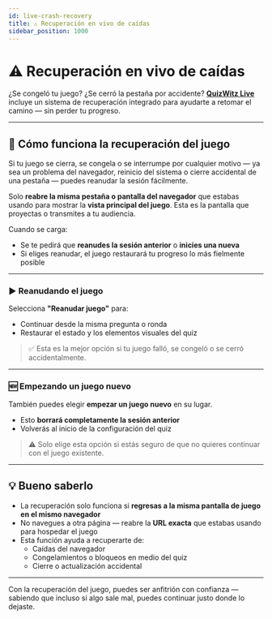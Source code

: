 ```yaml
---
id: live-crash-recovery
title: ⚠️ Recuperación en vivo de caídas
sidebar_position: 1000
---
```


# ⚠️ Recuperación en vivo de caídas

¿Se congeló tu juego? ¿Se cerró la pestaña por accidente? [**QuizWitz Live**](quizmaster/001-introduction.md) incluye un sistema de recuperación integrado para ayudarte a retomar el camino — sin perder tu progreso.

---

## 🔄 Cómo funciona la recuperación del juego

Si tu juego se cierra, se congela o se interrumpe por cualquier motivo — ya sea un problema del navegador, reinicio del sistema o cierre accidental de una pestaña — puedes reanudar la sesión fácilmente.

Solo **reabre la misma pestaña o pantalla del navegador** que estabas usando para mostrar la **vista principal del juego**. Esta es la pantalla que proyectas o transmites a tu audiencia.

Cuando se carga:

- Se te pedirá que **reanudes la sesión anterior** o **inicies una nueva**
- Si eliges reanudar, el juego restaurará tu progreso lo más fielmente posible

---

### ▶️ Reanudando el juego

Selecciona **"Reanudar juego"** para:

- Continuar desde la misma pregunta o ronda
- Restaurar el estado y los elementos visuales del quiz

> ✅ Esta es la mejor opción si tu juego falló, se congeló o se cerró accidentalmente.

---

### 🆕 Empezando un juego nuevo

También puedes elegir **empezar un juego nuevo** en su lugar.

- Esto **borrará completamente la sesión anterior**
- Volverás al inicio de la configuración del quiz

> ⚠️ Solo elige esta opción si estás seguro de que no quieres continuar con el juego existente.

---

## 💡 Bueno saberlo

- La recuperación solo funciona si **regresas a la misma pantalla de juego en el mismo navegador**
- No navegues a otra página — reabre la **URL exacta** que estabas usando para hospedar el juego
- Esta función ayuda a recuperarte de:
  - Caídas del navegador
  - Congelamientos o bloqueos en medio del quiz
  - Cierre o actualización accidental

---

Con la recuperación del juego, puedes ser anfitrión con confianza — sabiendo que incluso si algo sale mal, puedes continuar justo donde lo dejaste.
